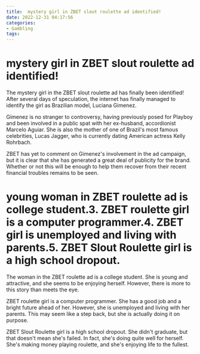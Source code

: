 ```yaml
---
title:  mystery girl in ZBET slout roulette ad identified!
date: 2022-12-31 04:17:56
categories:
- Gambling
tags:
---
```



#   mystery girl in ZBET slout roulette ad identified!

The mystery girl in the ZBET slout roulette ad has finally been identified! After several days of speculation, the internet has finally managed to identify the girl as Brazilian model, Luciana Gimenez.

Gimenez is no stranger to controversy, having previously posed for Playboy and been involved in a public spat with her ex-husband, accordionist Marcelo Aguiar. She is also the mother of one of Brazil's most famous celebrities, Lucas Jagger, who is currently dating American actress Kelly Rohrbach.

ZBET has yet to comment on Gimenez's involvement in the ad campaign, but it is clear that she has generated a great deal of publicity for the brand. Whether or not this will be enough to help them recover from their recent financial troubles remains to be seen.

#  young woman in ZBET roulette ad is college student.3. ZBET roulette girl is a computer programmer.4. ZBET girl is unemployed and living with parents.5. ZBET Slout Roulette girl is a high school dropout.

The woman in the ZBET roulette ad is a college student. She is young and attractive, and she seems to be enjoying herself. However, there is more to this story than meets the eye.

ZBET roulette girl is a computer programmer. She has a good job and a bright future ahead of her. However, she is unemployed and living with her parents. This may seem like a step back, but she is actually doing it on purpose.

ZBET Slout Roulette girl is a high school dropout. She didn't graduate, but that doesn't mean she's failed. In fact, she's doing quite well for herself. She's making money playing roulette, and she's enjoying life to the fullest.